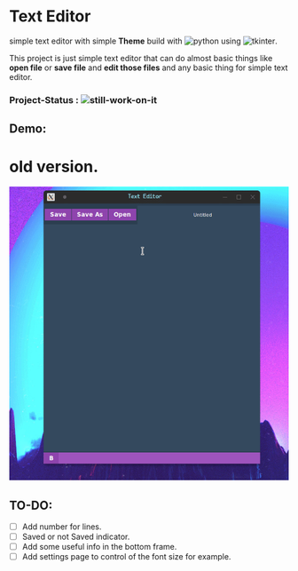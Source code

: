 # Text Editor

simple text editor with simple **Theme** build with ![python](https://img.shields.io/badge/python-3%2Cx-green) using ![tkinter](https://img.shields.io/badge/Tkinter-8.6-blueviolet).


This project is just simple text editor that can do almost basic things like **open file**
or **save file** and **edit those files** and any basic thing for simple text editor.

### Project-Status :  ![still-work-on-it](https://img.shields.io/badge/still--work-on--it-important)


## Demo:


# old version.
![screenshot_01](./pictures/screenshot_01.gif)







## TO-DO:

- [ ] Add number for lines.
- [ ] Saved or not Saved indicator.
- [ ] Add some useful info in the bottom frame.
- [ ] Add settings page to control of the font size for example.